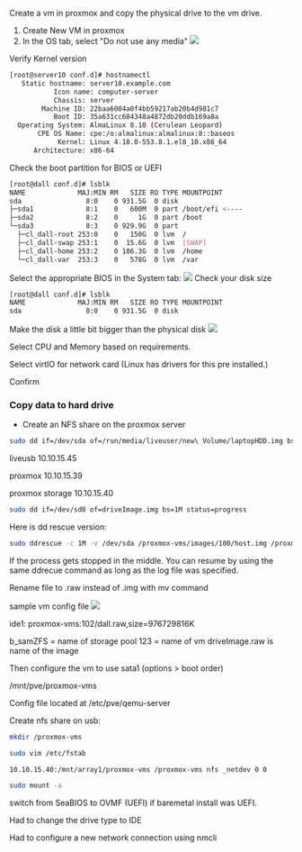 Create a vm in proxmox and copy the physical drive to the vm drive.

1. Create New VM in proxmox
2. In the OS tab, select "Do not use any media"
![](davidvargasxyz.github.io/docs/images/Pasted%20image%2020240806075409.png)

Verify Kernel version
```bash
[root@server10 conf.d]# hostnamectl
   Static hostname: server10.example.com          
		   Icon name: computer-server
           Chassis: server
        Machine ID: 22baa6004a0f4bb59217ab20b4d981c7
           Boot ID: 35a631cc684348a4872db20ddb169a8a
  Operating System: AlmaLinux 8.10 (Cerulean Leopard)
       CPE OS Name: cpe:/o:almalinux:almalinux:8::baseos
            Kernel: Linux 4.18.0-553.8.1.el8_10.x86_64
      Architecture: x86-64
```

Check the boot partition for BIOS or UEFI
```bash
[root@dall conf.d]# lsblk
NAME             MAJ:MIN RM   SIZE RO TYPE MOUNTPOINT
sda                8:0    0 931.5G  0 disk 
├─sda1             8:1    0   600M  0 part /boot/efi <---- 
├─sda2             8:2    0     1G  0 part /boot
└─sda3             8:3    0 929.9G  0 part 
  ├─cl_dall-root 253:0    0   150G  0 lvm  /
  ├─cl_dall-swap 253:1    0  15.6G  0 lvm  [SWAP]
  ├─cl_dall-home 253:2    0 186.3G  0 lvm  /home
  └─cl_dall-var  253:3    0   578G  0 lvm  /var

```

Select the appropriate BIOS in the System tab:
![](davidvargasxyz.github.io/docs/images/Pasted%20image%2020240806080050.png)
Check your disk size
```bash
[root@dall conf.d]# lsblk
NAME             MAJ:MIN RM   SIZE RO TYPE MOUNTPOINT
sda                8:0    0 931.5G  0 disk 
```

Make the disk a little bit bigger than the physical disk
![](davidvargasxyz.github.io/docs/images/Pasted%20image%2020240806080538.png)

Select CPU and Memory based on requirements.

Select virtIO for network card (Linux has drivers for this pre installed.)

Confirm

### Copy data to hard drive
- Create an NFS share on the proxmox server

```bash
sudo dd if=/dev/sda of=/run/media/liveuser/new\ Volume/laptopHDD.img bs=1M status=progress

```

liveusb 10.10.15.45

proxmox 10.10.15.39

proxmox storage 10.10.15.40

```bash
sudo dd if=/dev/sd0 of=driveImage.img bs=1M status=progress
```

Here is dd rescue version:
```bash
sudo ddrescue -c 1M -v /dev/sda /proxmox-vms/images/100/host.img /proxmox-vms/images/100/host.log
```

If the process gets stopped in the middle. You can resume by using the same ddrecue command as long as the log file was specified. 

Rename file to .raw instead of .img with mv command

sample vm config file
![](davidvargasxyz.github.io/docs/images/Pasted%20image%2020240807124622.png)

ide1: proxmox-vms:102/dall.raw,size=976729816K

b_samZFS = name of storage pool
123 = name of vm
driveImage.raw is name of the image

Then configure the vm to use sata1 (options > boot order)

/mnt/pve/proxmox-vms

Config file located at /etc/pve/qemu-server

Create nfs share on usb:
```bash
mkdir /proxmox-vms
```

```bash
sudo vim /etc/fstab
```

```
10.10.15.40:/mnt/array1/proxmox-vms /proxmox-vms nfs _netdev 0 0
```

```bash
sudo mount -a
```

switch from SeaBIOS to OVMF (UEFI) if baremetal install was UEFI.

Had to change the drive type to IDE

Had to configure a new network connection using nmcli